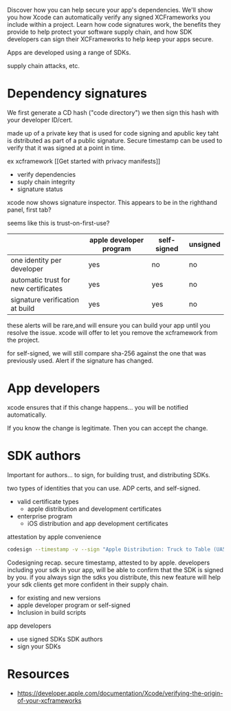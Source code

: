 Discover how you can help secure your app's dependencies. We'll show you how Xcode can automatically verify any signed XCFrameworks you include within a project. Learn how code signatures work, the benefits they provide to help protect your software supply chain, and how SDK developers can sign their XCFrameworks to help keep your apps secure.

Apps are developed using a range of SDKs.  

supply chain attacks, etc.

# Dependency signatures
We first generate a CD hash ("code directory")
we then sign this hash with your developer ID/cert.

made up of a private key that is used for code signing and apublic key taht is dstributed as part of a public signature.  Secure timestamp can be used to verify that it was signed at a point in time.

ex xcframework
[[Get started with privacy manifests]]

* verify dependencies
* suply chain integrity
* signature status

xcode now shows signature inspector.  This appears to be in the righthand panel, first tab?

seems like this is trust-on-first-use?

|                                      | apple developer program | self-signed | unsigned |
| ------------------------------------ | ----------------------- | ----------- | -------- |
| one identity per developer           | yes                     | no          | no       |
| automatic trust for new certificates | yes                     | yes         | no       |
| signature verification at build      | yes                     | yes         | no         |

these alerts will be rare,and will ensure you can build your app until you resolve the issue. xcode will offer to let you remove the xcframework from the project.

for self-signed, we will still compare sha-256 against the one that was previously used.  Alert if the signature has changed.


# App developers
xcode ensures that if this change happens... you will be notified automatically.

If you know the change is legitimate.  Then you can accept the change.
# SDK authors
Important for authors... to sign, for building trust, and distributing SDKs.

two types of identities that you can use.  ADP certs, and self-signed.

* valid certificate types
	* apple distribution and development certificates
* enterprise program
	* iOS distribution and app development certificates

attestation by apple
convenience
```bash
codesign --timestamp -v --sign "Apple Distribution: Truck to Table (UA527FUGW7)" BirdFeeder.xcframework
```
Codesigning recap.
secure timestamp, attested to by apple.
developers including your sdk in your app, will be able to confirm that the SDK is signed by you.
if you always sign the sdks you distribute, this new feature will help your sdk clients get more confident in their supply chain.

* for existing and new versions
* apple developer program or self-signed
* Inclusion in build scripts

app developers
* use signed SDKs
SDK authors
* sign your SDKs

# Resources
* https://developer.apple.com/documentation/Xcode/verifying-the-origin-of-your-xcframeworks
